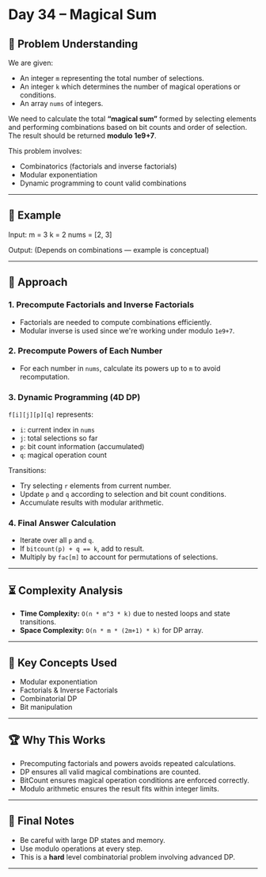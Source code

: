 # Day 34 – Magical Sum

## 🧠 Problem Understanding
We are given:
- An integer `m` representing the total number of selections.
- An integer `k` which determines the number of magical operations or conditions.
- An array `nums` of integers.

We need to calculate the total **“magical sum”** formed by selecting elements and performing combinations based on bit counts and order of selection.  
The result should be returned **modulo 1e9+7**.

This problem involves:
- Combinatorics (factorials and inverse factorials)
- Modular exponentiation
- Dynamic programming to count valid combinations

---

## 🧮 Example
Input:
m = 3
k = 2
nums = [2, 3]

Output:
(Depends on combinations — example is conceptual)

---

## 🚀 Approach

### 1. **Precompute Factorials and Inverse Factorials**
- Factorials are needed to compute combinations efficiently.
- Modular inverse is used since we're working under modulo `1e9+7`.

### 2. **Precompute Powers of Each Number**
- For each number in `nums`, calculate its powers up to `m` to avoid recomputation.

### 3. **Dynamic Programming (4D DP)**
`f[i][j][p][q]` represents:
- `i`: current index in `nums`
- `j`: total selections so far
- `p`: bit count information (accumulated)
- `q`: magical operation count

Transitions:
- Try selecting `r` elements from current number.
- Update `p` and `q` according to selection and bit count conditions.
- Accumulate results with modular arithmetic.

### 4. **Final Answer Calculation**
- Iterate over all `p` and `q`.
- If `bitcount(p) + q == k`, add to result.
- Multiply by `fac[m]` to account for permutations of selections.

---

## ⏳ Complexity Analysis
- **Time Complexity:** `O(n * m^3 * k)` due to nested loops and state transitions.
- **Space Complexity:** `O(n * m * (2m+1) * k)` for DP array.

---

## 🧠 Key Concepts Used
- Modular exponentiation
- Factorials & Inverse Factorials
- Combinatorial DP
- Bit manipulation

---

## 🏆 Why This Works
- Precomputing factorials and powers avoids repeated calculations.
- DP ensures all valid magical combinations are counted.
- BitCount ensures magical operation conditions are enforced correctly.
- Modulo arithmetic ensures the result fits within integer limits.

---

## 🧾 Final Notes
- Be careful with large DP states and memory.
- Use modulo operations at every step.
- This is a **hard** level combinatorial problem involving advanced DP.

---
